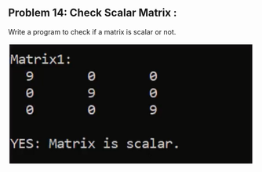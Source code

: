 ## Problem 14: Check Scalar Matrix :

Write a program to check if a matrix is scalar or not.
<br><br> <img src = "problem14.png" alt = "problem 14 output example">
